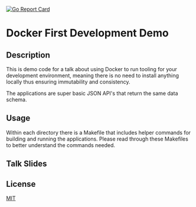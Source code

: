 [![Go Report Card](https://goreportcard.com/badge/github.com/DavyJ0nes/DockerVaultDemo)](https://goreportcard.com/report/github.com/DavyJ0nes/DockerFirstDevDemo)
# Docker First Development Demo

## Description
This is demo code for a talk about using Docker to run tooling for your development environment, meaning there is no need to install anything locally thus ensuring immutability and consistency.

The applications are super basic JSON API's that return the same data schema.

## Usage
Within each directory there is a Makefile that includes helper commands for building and running the applications. Please read through these Makefiles to better understand the commands needed.

## Talk Slides
<IN PROGRESS>

## License
[MIT](./LICENSE)
